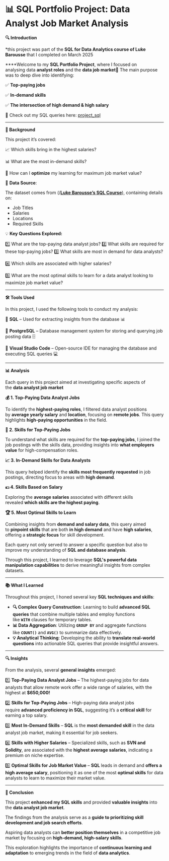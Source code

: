 # 📊 **SQL Portfolio Project: Data Analyst Job Market Analysis**  

**🔍 Introduction**

*this project was part of the **SQL for Data Analytics course of Luke Barousse** that I completed on March 2025

****Welcome to my **SQL Portfolio Project**, where I focused on analysing data **analyst roles** and the **data job market**🚀 
The main purpose was to deep dive into identifying:

✅ **Top-paying jobs**

✅ **In-demand skills**

✅ **The intersection of high demand & high salary**

🔗 Check out my SQL queries here: [project_sql](https://github.com/reggieflete/SQL_Projects/blob/main/project_sql)

---

**🎯 Background**

This project it’s covered:

📈 Which skills bring in the highest salaries?

📊 What are the most in-demand skills?

🎯 How can I **optimize** my learning for maximum job market value?

📂 **Data Source**:

The dataset comes from (/[**Luke Barousse’s SQL Course**](https://youtu.be/7mz73uXD9DA?si=WTo1JFhRuc7lLPA0)), containing details on:

- Job Titles
- Salaries
- Locations
- Required Skills

💡 **Key Questions Explored:**

1️⃣ What are the top-paying data analyst jobs? 2️⃣ What skills are required for these top-paying jobs? 3️⃣ What skills are most in demand for data analysts?

4️⃣ Which skills are associated with higher salaries?

5️⃣ What are the most optimal skills to learn for a data analyst looking to maximize job market value?

---

**🛠 Tools Used**

In this project, I used the following tools to conduct my analysis:

🔹 **SQL** – Used for extracting insights from the database 📊

🔹 **PostgreSQL** – Database management system for storing and querying job posting data 🗄️

🔹 **Visual Studio Code** – Open-source IDE for managing the database and executing SQL queries 💻

---

**📊 Analysis**

Each query in this project aimed at investigating specific aspects of the **data analyst job market**

**💰 1. Top-Paying Data Analyst Jobs**

To identify the **highest-paying roles**, I filtered data analyst positions by **average yearly salary** and **location**, focusing on **remote jobs**. This query highlights **high-paying opportunities** in the field.

**🎯 2. Skills for Top-Paying Jobs**

To understand what skills are required for the **top-paying jobs**, I joined the job postings with the skills data, providing insights into **what employers value** for high-compensation roles.

**📈 3. In-Demand Skills for Data Analysts**

This query helped identify the **skills most frequently requested** in job postings, directing focus to areas with **high demand**.

**💵 4. Skills Based on Salary**

Exploring the **average salaries** associated with different skills revealed **which skills are the highest paying**.

**🏆 5. Most Optimal Skills to Learn**

Combining insights from **demand and salary data**, this query aimed to **pinpoint skills** that are both **in high demand** and have **high salaries**, offering a **strategic focus** for skill development.

Each query not only served to answer a specific question but also to improve my understanding of **SQL and database analysis**.

Through this project, I learned to leverage **SQL's powerful data manipulation capabilities** to derive meaningful insights from complex datasets.

---

**📚 What I Learned**

Throughout this project, I honed several key **SQL techniques and skills**:

- **🔍 Complex Query Construction**: Learning to build **advanced SQL queries** that combine multiple tables and employ functions like **`WITH`** clauses for temporary tables.
- **📊 Data Aggregation**: Utilizing **`GROUP BY`** and aggregate functions like **`COUNT()`** and **`AVG()`** to summarize data effectively.
- **💡 Analytical Thinking**: Developing the ability to **translate real-world questions** into actionable SQL queries that provide insightful answers.

---

**🔍 Insights**

From the analysis, several **general insights** emerged:

1️⃣ **Top-Paying Data Analyst Jobs** – The highest-paying jobs for data analysts that allow remote work offer a wide range of salaries, with the highest at **$650,000!**

2️⃣ **Skills for Top-Paying Jobs** – High-paying data analyst jobs require **advanced proficiency in SQL**, suggesting it’s a **critical skill** for earning a top salary.

3️⃣ **Most In-Demand Skills** – **SQL** is the **most demanded skill** in the data analyst job market, making it essential for job seekers.

4️⃣ **Skills with Higher Salaries** – Specialized skills, such as **SVN and Solidity**, are associated with the **highest average salaries**, indicating a premium on niche expertise.

5️⃣ **Optimal Skills for Job Market Value** – **SQL** leads in demand and **offers a high average salary**, positioning it as one of the most **optimal skills** for data analysts to learn to maximize their market value.

---

**🏁 Conclusion**

This project **enhanced my SQL skills** and provided **valuable insights** into the **data analyst job market**.

The findings from the analysis serve as a **guide to prioritizing skill development and job search efforts**.

Aspiring data analysts can **better position themselves** in a competitive job market by focusing on **high-demand, high-salary skills**.

This exploration highlights the importance of **continuous learning and adaptation** to emerging trends in the field of **data analytics**.

